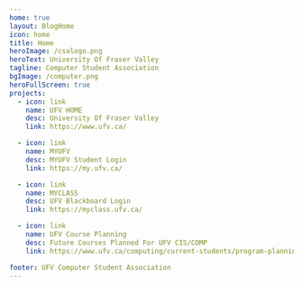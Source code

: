 ```yaml
---
home: true
layout: BlogHome
icon: home
title: Home
heroImage: /csalogo.png
heroText: University Of Fraser Valley
tagline: Computer Student Association
bgImage: /computer.png
heroFullScreen: true
projects:
  - icon: link
    name: UFV HOME
    desc: University Of Fraser Valley
    link: https://www.ufv.ca/

  - icon: link
    name: MYUFV
    desc: MYUFV Student Login
    link: https://my.ufv.ca/

  - icon: link
    name: MYCLASS
    desc: UFV Blackboard Login
    link: https://myclass.ufv.ca/

  - icon: link
    name: UFV Course Planning
    desc: Future Courses Planned For UFV CIS/COMP
    link: https://www.ufv.ca/computing/current-students/program-planning/

footer: UFV Computer Student Association
---
```



